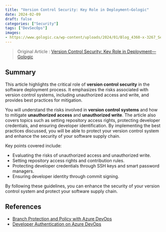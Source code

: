 ```yaml
--- 
title: "Version Control Security: Key Role in Deployment—Gologic"
date: 2024-02-09
draft: false
categories: ["Security"]
tags: ["DevSecOps"]
images:
- https://www.gologic.ca/wp-content/uploads/2024/01/Blog_4360-x-3267_Securite-6-1024x767.png
---
```


> Original Article : [Version Control Security: Key Role in Deployment—Gologic](https://www.gologic.ca/en/version-control-security/)

## Summary

This article highlights the critical role of **version control security** in the software deployment process. It emphasizes the risks associated with version control systems, including unauthorized access and write, and provides best practices for mitigation.

You will understand the risks involved in **version control systems** and how to mitigate **unauthorized access** and **unauthorized write**. The article also covers topics such as setting repository access rights, protecting developer credentials, and ensuring developer identification. By implementing the best practices discussed, you will be able to protect your version control system and enhance the security of your software supply chain.


Key points covered include:

*   Evaluating the risks of unauthorized access and unauthorized write.
*   Setting repository access rights and contribution rules.
*   Protecting developer credentials through SSH keys and smart password managers.
*   Ensuring developer identity through commit signing.

By following these guidelines, you can enhance the security of your version control system and protect your software supply chain.

## References

*   [Branch Protection and Policy with Azure DevOps](https://learn.microsoft.com/en-us/azure/devops/repos/git/branch-policies?view=azure-devops&tabs=browser)
*   [Developer Authentication on Azure DevOps](https://learn.microsoft.com/en-us/azure/devops/organizations/accounts/manage-ssh-keys?view=azure-devops)
